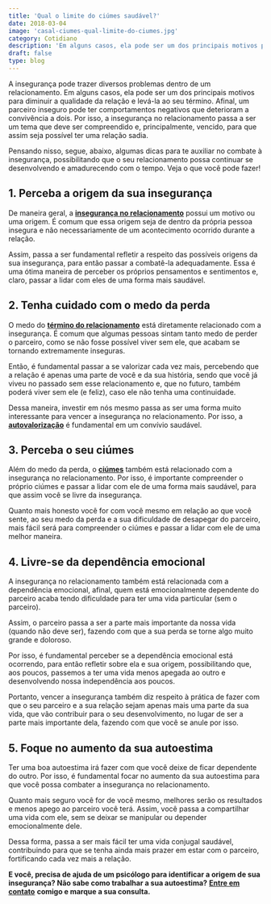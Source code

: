 ```yaml
---
title: 'Qual o limite do ciúmes saudável?'
date: 2018-03-04
image: 'casal-ciumes-qual-limite-do-ciumes.jpg'
category: Cotidiano
description: 'Em alguns casos, ela pode ser um dos principais motivos para diminuir a qualidade da relação e levá-la ao seu término.'
draft: false
type: blog
---
```


A insegurança pode trazer diversos problemas dentro de um relacionamento. Em alguns casos, ela pode ser um dos principais motivos para diminuir a qualidade da relação e levá-la ao seu término. Afinal, um parceiro inseguro pode ter comportamentos negativos que deterioram a convivência a dois.
Por isso, a insegurança no relacionamento passa a ser um tema que deve ser compreendido e, principalmente, vencido, para que assim seja possível ter uma relação sadia.

Pensando nisso, segue, abaixo, algumas dicas para te auxiliar no combate à insegurança, possibilitando que o seu relacionamento possa continuar se desenvolvendo e amadurecendo com o tempo. Veja o que você pode fazer!

## **1. Perceba a origem da sua insegurança**

De maneira geral, a [**insegurança no relacionamento**](/terapia-de-casal/) possui um motivo ou uma origem. É comum que essa origem seja de dentro da própria pessoa insegura e não necessariamente de um acontecimento ocorrido durante a relação.

Assim, passa a ser fundamental refletir a respeito das possíveis origens da sua insegurança, para então passar a combatê-la adequadamente. Essa é uma ótima maneira de perceber os próprios pensamentos e sentimentos e, claro, passar a lidar com eles de uma forma mais saudável.

## **2. Tenha cuidado com o medo da perda**

O medo do **[término do relacionamento](/termino-de-relacionamentos-podem-ser-traumaticos/)** está diretamente relacionado com a insegurança. É comum que algumas pessoas sintam tanto medo de perder o parceiro, como se não fosse possível viver sem ele, que acabam se tornando extremamente inseguras.

Então, é fundamental passar a se valorizar cada vez mais, percebendo que a relação é apenas uma parte de você e da sua história, sendo que você já viveu no passado sem esse relacionamento e, que no futuro, também poderá viver sem ele (e feliz), caso ele não tenha uma continuidade.

Dessa maneira, investir em nós mesmo passa as ser uma forma muito interessante para vencer a insegurança no relacionamento. Por isso, a **[autovalorização](https://www.somostodosum.com.br/clube/artigos/autoajuda/a-importancia-da-auto-valorizacao-51791.html)** é fundamental em um convívio saudável.

## **3. Perceba o seu ciúmes**

Além do medo da perda, o **[ciúmes](/ciumes-sofrimento-de-muitos-e-amor-de-poucos/)** também está relacionado com a insegurança no relacionamento. Por isso, é importante compreender o próprio ciúmes e passar a lidar com ele de uma forma mais saudável, para que assim você se livre da insegurança.

Quanto mais honesto você for com você mesmo em relação ao que você sente, ao seu medo da perda e a sua dificuldade de desapegar do parceiro, mais fácil será para compreender o ciúmes e passar a lidar com ele de uma melhor maneira.

## **4. Livre-se da dependência emocional**

A insegurança no relacionamento também está relacionada com a dependência emocional, afinal, quem está emocionalmente dependente do parceiro acaba tendo dificuldade para ter uma vida particular (sem o parceiro).

Assim, o parceiro passa a ser a parte mais importante da nossa vida (quando não deve ser), fazendo com que a sua perda se torne algo muito grande e doloroso.

Por isso, é fundamental perceber se a dependência emocional está ocorrendo, para então refletir sobre ela e sua origem, possibilitando que, aos poucos, passemos a ter uma vida menos apegada ao outro e desenvolvendo nossa independência aos poucos.

Portanto, vencer a insegurança também diz respeito à prática de fazer com que o seu parceiro e a sua relação sejam apenas mais uma parte da sua vida, que vão contribuir para o seu desenvolvimento, no lugar de ser a parte mais importante dela, fazendo com que você se anule por isso.

## **5. Foque no aumento da sua autoestima**

Ter uma boa autoestima irá fazer com que você deixe de ficar dependente do outro. Por isso, é fundamental focar no aumento da sua autoestima para que você possa combater a insegurança no relacionamento.

Quanto mais seguro você for de você mesmo, melhores serão os resultados e menos apego ao parceiro você terá. Assim, você passa a compartilhar uma vida com ele, sem se deixar se manipular ou depender emocionalmente dele.

Dessa forma, passa a ser mais fácil ter uma vida conjugal saudável, contribuindo para que se tenha ainda mais prazer em estar com o parceiro, fortificando cada vez mais a relação.

**E você, precisa de ajuda de um psicólogo para identificar a origem de sua insegurança? Não sabe como trabalhar a sua autoestima?** [**Entre em contato**](/contato/) **comigo e marque a sua consulta.**
